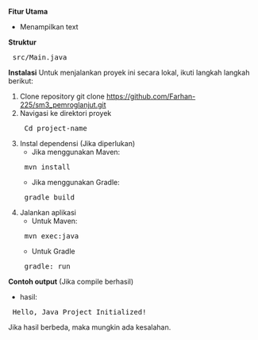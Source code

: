**Fitur Utama**
- Menampilkan text

**Struktur**
<pre> src/Main.java </pre>

**Instalasi**
Untuk menjalankan proyek ini secara lokal, ikuti langkah langkah berikut:
1. Clone repository
   git clone https://github.com/Farhan-225/sm3_pemroglanjut.git
2. Navigasi ke direktori proyek
   <pre> Cd project-name </pre>
3. Instal dependensi (Jika diperlukan)
   - Jika menggunakan Maven:
   <pre> mvn install </pre>
   - Jika menggunakan Gradle:
   <pre> gradle build </pre>
4. Jalankan aplikasi
   - Untuk Maven:
   <pre> mvn exec:java </pre>
   - Untuk Gradle
   <pre> gradle: run </pre>
**Contoh output** (Jika compile berhasil)
   - hasil:
   <pre> Hello, Java Project Initialized! </pre>
Jika hasil berbeda, maka mungkin ada kesalahan.
